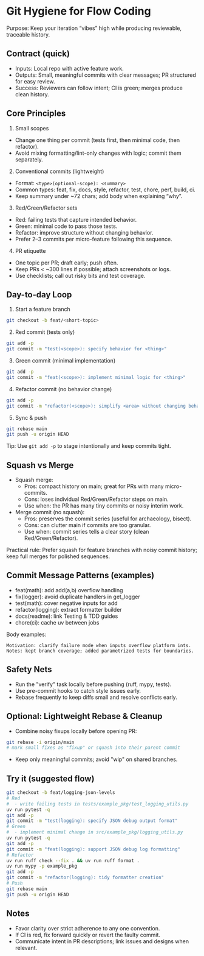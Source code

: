 # Git Hygiene for Flow Coding

Purpose: Keep your iteration “vibes” high while producing reviewable, traceable history.

## Contract (quick)
- Inputs: Local repo with active feature work.
- Outputs: Small, meaningful commits with clear messages; PR structured for easy review.
- Success: Reviewers can follow intent; CI is green; merges produce clean history.

## Core Principles
1) Small scopes
- Change one thing per commit (tests first, then minimal code, then refactor).
- Avoid mixing formatting/lint-only changes with logic; commit them separately.

2) Conventional commits (lightweight)
- Format: `<type>(optional-scope): <summary>`
- Common types: feat, fix, docs, style, refactor, test, chore, perf, build, ci.
- Keep summary under ~72 chars; add body when explaining “why”.

3) Red/Green/Refactor sets
- Red: failing tests that capture intended behavior.
- Green: minimal code to pass those tests.
- Refactor: improve structure without changing behavior.
- Prefer 2–3 commits per micro-feature following this sequence.

4) PR etiquette
- One topic per PR; draft early; push often.
- Keep PRs < ~300 lines if possible; attach screenshots or logs.
- Use checklists; call out risky bits and test coverage.

## Day-to-day Loop
1. Start a feature branch
```bash
git checkout -b feat/<short-topic>
```
2. Red commit (tests only)
```bash
git add -p
git commit -m "test(<scope>): specify behavior for <thing>"
```
3. Green commit (minimal implementation)
```bash
git add -p
git commit -m "feat(<scope>): implement minimal logic for <thing>"
```
4. Refactor commit (no behavior change)
```bash
git add -p
git commit -m "refactor(<scope>): simplify <area> without changing behavior"
```
5. Sync & push
```bash
git rebase main
git push -u origin HEAD
```

Tip: Use `git add -p` to stage intentionally and keep commits tight.

## Squash vs Merge
- Squash merge:
  - Pros: compact history on main; great for PRs with many micro-commits.
  - Cons: loses individual Red/Green/Refactor steps on main.
  - Use when: the PR has many tiny commits or noisy interim work.
- Merge commit (no squash):
  - Pros: preserves the commit series (useful for archaeology, bisect).
  - Cons: can clutter main if commits are too granular.
  - Use when: commit series tells a clear story (clean Red/Green/Refactor).

Practical rule: Prefer squash for feature branches with noisy commit history; keep full merges for polished sequences.

## Commit Message Patterns (examples)
- feat(math): add add(a,b) overflow handling
- fix(logger): avoid duplicate handlers in get_logger
- test(math): cover negative inputs for add
- refactor(logging): extract formatter builder
- docs(readme): link Testing & TDD guides
- chore(ci): cache uv between jobs

Body examples:
```
Motivation: clarify failure mode when inputs overflow platform ints.
Notes: kept branch coverage; added parametrized tests for boundaries.
``` 

## Safety Nets
- Run the "verify" task locally before pushing (ruff, mypy, tests).
- Use pre-commit hooks to catch style issues early.
- Rebase frequently to keep diffs small and resolve conflicts early.

## Optional: Lightweight Rebase & Cleanup
- Combine noisy fixups locally before opening PR:
```bash
git rebase -i origin/main
# mark small fixes as "fixup" or squash into their parent commit
```
- Keep only meaningful commits; avoid "wip" on shared branches.

## Try it (suggested flow)
```bash
git checkout -b feat/logging-json-levels
# Red
#  - write failing tests in tests/example_pkg/test_logging_utils.py
uv run pytest -q
git add -p
git commit -m "test(logging): specify JSON debug output format"
# Green
#  - implement minimal change in src/example_pkg/logging_utils.py
uv run pytest -q
git add -p
git commit -m "feat(logging): support JSON debug log formatting"
# Refactor
uv run ruff check --fix . && uv run ruff format .
uv run mypy -p example_pkg
git add -p
git commit -m "refactor(logging): tidy formatter creation"
# Push
git rebase main
git push -u origin HEAD
```

## Notes
- Favor clarity over strict adherence to any one convention.
- If CI is red, fix forward quickly or revert the faulty commit.
- Communicate intent in PR descriptions; link issues and designs when relevant.
